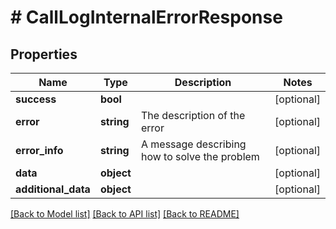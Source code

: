 # # CallLogInternalErrorResponse

## Properties

Name | Type | Description | Notes
------------ | ------------- | ------------- | -------------
**success** | **bool** |  | [optional]
**error** | **string** | The description of the error | [optional]
**error_info** | **string** | A message describing how to solve the problem | [optional]
**data** | **object** |  | [optional]
**additional_data** | **object** |  | [optional]

[[Back to Model list]](../README.md#documentation-for-models) [[Back to API list]](../README.md#documentation-for-api-endpoints) [[Back to README]](../README.md)

